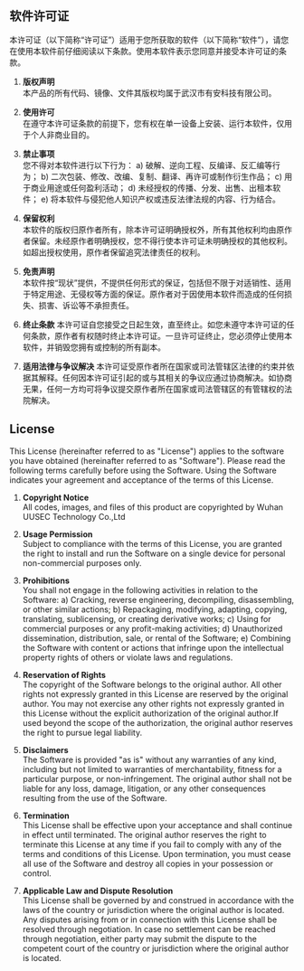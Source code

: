 ## 软件许可证

本许可证（以下简称“许可证”）适用于您所获取的软件（以下简称“软件”），请您在使用本软件前仔细阅读以下条款。使用本软件表示您同意并接受本许可证的条款。

1. **版权声明**  
本产品的所有代码、镜像、文件其版权均属于武汉市有安科技有限公司。

2. **使用许可**  
在遵守本许可证条款的前提下，您有权在单一设备上安装、运行本软件，仅用于个人非商业目的。

3. **禁止事项**  
您不得对本软件进行以下行为：
    a) 破解、逆向工程、反编译、反汇编等行为；
    b) 二次包装、修改、改编、复制、翻译、再许可或制作衍生作品；
    c) 用于商业用途或任何盈利活动；
    d) 未经授权的传播、分发、出售、出租本软件；
    e) 将本软件与侵犯他人知识产权或违反法律法规的内容、行为结合。

4. **保留权利**  
本软件的版权归原作者所有，除本许可证明确授权外，所有其他权利均由原作者保留。未经原作者明确授权，您不得行使本许可证未明确授权的其他权利。如超出授权使用，原作者保留追究法律责任的权利。

5. **免责声明**  
本软件按“现状”提供，不提供任何形式的保证，包括但不限于对适销性、适用于特定用途、无侵权等方面的保证。原作者对于因使用本软件而造成的任何损失、损害、诉讼等不承担责任。

6. **终止条款**
本许可证自您接受之日起生效，直至终止。如您未遵守本许可证的任何条款，原作者有权随时终止本许可证。一旦许可证终止，您必须停止使用本软件，并销毁您拥有或控制的所有副本。

7. **适用法律与争议解决**
本许可证受原作者所在国家或司法管辖区法律的约束并依据其解释。任何因本许可证引起的或与其相关的争议应通过协商解决。如协商无果，任何一方均可将争议提交原作者所在国家或司法管辖区的有管辖权的法院解决。

## License

This License (hereinafter referred to as "License") applies to the software you have obtained (hereinafter referred to as "Software"). Please read the following terms carefully before using the Software. Using the Software indicates your agreement and acceptance of the terms of this License.

1. **Copyright Notice**  
All codes, images, and files of this product are copyrighted by Wuhan UUSEC Technology Co.,Ltd

2. **Usage Permission**  
Subject to compliance with the terms of this License, you are granted the right to install and run the Software on a single device for personal non-commercial purposes only.

3. **Prohibitions**  
You shall not engage in the following activities in relation to the Software:
    a) Cracking, reverse engineering, decompiling, disassembling, or other similar actions;
    b) Repackaging, modifying, adapting, copying, translating, sublicensing, or creating derivative works;
    c) Using for commercial purposes or any profit-making activities;
    d) Unauthorized dissemination, distribution, sale, or rental of the Software;
    e) Combining the Software with content or actions that infringe upon the intellectual property rights of others or violate laws and regulations.

4. **Reservation of Rights**  
The copyright of the Software belongs to the original author. All other rights not expressly granted in this License are reserved by the original author. You may not exercise any other rights not expressly granted in this License without the explicit authorization of the original author.If used beyond the scope of the authorization, the original author reserves the right to pursue legal liability.

5. **Disclaimers**  
The Software is provided "as is" without any warranties of any kind, including but not limited to warranties of merchantability, fitness for a particular purpose, or non-infringement. The original author shall not be liable for any loss, damage, litigation, or any other consequences resulting from the use of the Software.

6. **Termination**  
This License shall be effective upon your acceptance and shall continue in effect until terminated. The original author reserves the right to terminate this License at any time if you fail to comply with any of the terms and conditions of this License. Upon termination, you must cease all use of the Software and destroy all copies in your possession or control.

7. **Applicable Law and Dispute Resolution**  
This License shall be governed by and construed in accordance with the laws of the country or jurisdiction where the original author is located. Any disputes arising from or in connection with this License shall be resolved through negotiation. In case no settlement can be reached through negotiation, either party may submit the dispute to the competent court of the country or jurisdiction where the original author is located.